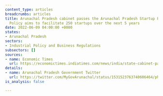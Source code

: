 ```yaml
---
content_type: articles
breadcrumbs: articles
title: Arunachal Pradesh cabinet passes the Arunachal Pradesh Startup Policy. The
  Policy aims to facilitate 250 startups over the next 5 years
date: 2022-06-09 04:00:00 +0000
states:
- Arunachal Pradesh
sectors:
- Industrial Policy and Business Regulations
subsectors: []
sources:
- name: Economic Times
  url: https://economictimes.indiatimes.com/news/india/state-cabinet-passes-arunachal-pradesh-startup-policy/articleshow/91896643.cms
details:
- name: Arunachal Pradesh Government Twitter
  url: https://twitter.com/MyGovArunachal/status/1531523763740606464/photo/1
is_analysis: false

---
```

